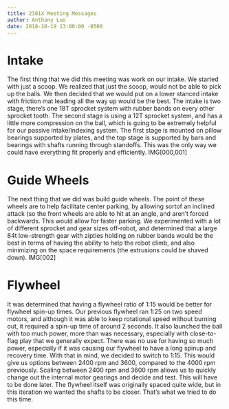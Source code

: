 ```yaml
---
title: 2381X Meeting Messages
author: Anthony Luo
date: 2018-10-19 13:00:00 -0500
---
```

# Intake
The first thing that we did this meeting was work on our intake. We started with just a scoop.
We realized that just the scoop, would not be able to pick up the balls. We then decided that we would put on a lower stanced intake with friction mat leading all the way up would be the best. The intake is two stage, there’s one 18T sprocket system with rubber bands on every other sprocket tooth. The second stage is using a 12T sprocket system, and has a little more compression on the ball, which is going to be extremely helpful for our passive intake/indexing system. The first stage is mounted on pillow bearings supported by plates, and the top stage is supported by bars and bearings with shafts running through standoffs. This was the only way we could have everything fit properly and efficiently.
IMG[000,001] 
# Guide Wheels
The next thing that we did was build guide wheels. The point of these wheels are to help facilitate center parking, by allowing sortof an inclined attack (so the front wheels are able to hit at an angle, and aren’t forced backwards. This would allow for faster parking. We experimented with a lot of different sprocket and gear sizes off-robot, and determined that a large 84t low-strength gear with zipties holding on rubber bands would be the best in terms of having the ability to help the robot climb, and also minimizing on the space requirements (the extrusions could be shaved down). 
IMG[002]
# Flywheel
It was determined that having a flywheel ratio of 1:15 would be better for flywheel spin-up times. Our previous flywheel ran 1:25 on two speed motors, and although it was able to keep rotational speed without burning out, it required a spin-up time of around 2 seconds. It also launched the ball with too much power, more than was necessary, especially with close-to-flag play that we generally expect. There was no use for having so much power, especially if it was causing our flywheel to have a long spinup and recovery time. With that in mind, we decided to switch to 1:15. This would give us options between 2400 rpm and 3600, compared to the 4000 rpm previously. Scaling between 2400 rpm and 3600 rpm allows us to quickly change out the internal motor gearings and decide and test. This will have to be done later. The flywheel itself was originally spaced quite wide, but in this iteration we wanted the shafts to be closer. That’s what we tried to do this time.
